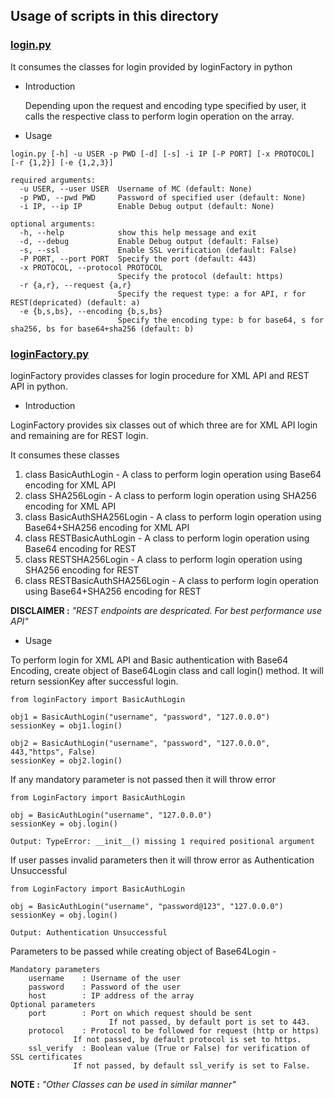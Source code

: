 ## Usage of scripts in this directory

### [login.py](./login/login.py)

It consumes the classes for login provided by loginFactory in python

- Introduction

  Depending upon the request and encoding type specified by user, it calls
  the respective class to perform login operation on the array.

- Usage

```
login.py [-h] -u USER -p PWD [-d] [-s] -i IP [-P PORT] [-x PROTOCOL] [-r {1,2}] [-e {1,2,3}]

required arguments:
  -u USER, --user USER  Username of MC (default: None)
  -p PWD, --pwd PWD     Password of specified user (default: None)
  -i IP, --ip IP        Enable Debug output (default: None)

optional arguments:
  -h, --help            show this help message and exit
  -d, --debug           Enable Debug output (default: False)
  -s, --ssl             Enable SSL verification (default: False)
  -P PORT, --port PORT  Specify the port (default: 443)
  -x PROTOCOL, --protocol PROTOCOL
                        Specify the protocol (default: https)
  -r {a,r}, --request {a,r}
                        Specify the request type: a for API, r for REST(depricated) (default: a)
  -e {b,s,bs}, --encoding {b,s,bs}
                        Specify the encoding type: b for base64, s for sha256, bs for base64+sha256 (default: b)
```

### [loginFactory.py](./login/loginFactory.py)

loginFactory provides classes for login procedure for XML API and REST API in python.

- Introduction

LoginFactory provides six classes out of which three are for XML API login and remaining are for REST login.

It consumes these classes

1. class BasicAuthLogin - A class to perform login operation using Base64 encoding for XML API
2. class SHA256Login - A class to perform login operation using SHA256 encoding for XML API
3. class BasicAuthSHA256Login - A class to perform login operation using Base64+SHA256 encoding for XML API
4. class RESTBasicAuthLogin - A class to perform login operation using Base64 encoding for REST
5. class RESTSHA256Login - A class to perform login operation using SHA256 encoding for REST
6. class RESTBasicAuthSHA256Login - A class to perform login operation using Base64+SHA256 encoding for REST

<b> DISCLAIMER :</b> <i>"REST endpoints are despricated. For best performance use API" </i>

- Usage

To perform login for XML API and Basic authentication with Base64 Encoding,
create object of Base64Login class and call login() method. It will return sessionKey
after successful login.

```python3
from loginFactory import BasicAuthLogin

obj1 = BasicAuthLogin("username", "password", "127.0.0.0")
sessionKey = obj1.login() 

obj2 = BasicAuthLogin("username", "password", "127.0.0.0", 443,"https", False)
sessionKey = obj2.login()
```

If any mandatory parameter is not passed then it will throw error
```python3
from LoginFactory import BasicAuthLogin

obj = BasicAuthLogin("username", "127.0.0.0")
sessionKey = obj.login()
```
```
Output: TypeError: __init__() missing 1 required positional argument 
```

If user passes invalid parameters then it will throw error as Authentication Unsuccessful
```python3
from LoginFactory import BasicAuthLogin

obj = BasicAuthLogin("username", "password@123", "127.0.0.0")
sessionKey = obj.login()
```
```
Output: Authentication Unsuccessful
```

Parameters to be passed while creating object of Base64Login -

```
Mandatory parameters
	username    : Username of the user
	password    : Password of the user
	host        : IP address of the array
Optional parameters
 	port        : Port on which request should be sent
                      If not passed, by default port is set to 443.
	protocol    : Protocol to be followed for request (http or https)
		      If not passed, by default protocol is set to https.
	ssl_verify  : Boolean value (True or False) for verification of SSL certificates
		      If not passed, by default ssl_verify is set to False.
```

<b> NOTE :</b> <i>"Other Classes can be used in similar manner" </i>
